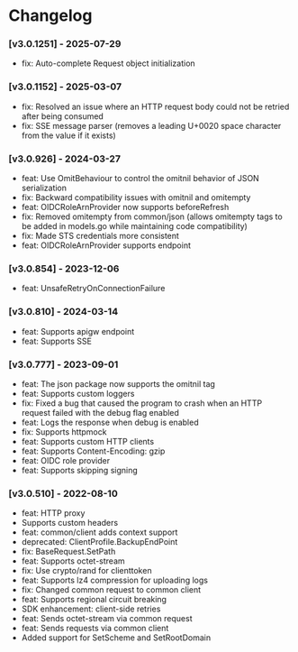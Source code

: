 # Changelog

### [v3.0.1251] - 2025-07-29
- fix: Auto-complete Request object initialization

### [v3.0.1152] - 2025-03-07
- fix: Resolved an issue where an HTTP request body could not be retried after being consumed
- fix: SSE message parser (removes a leading U+0020 space character from the value if it exists)

### [v3.0.926] - 2024-03-27
- feat: Use OmitBehaviour to control the omitnil behavior of JSON serialization
- fix: Backward compatibility issues with omitnil and omitempty
- feat: OIDCRoleArnProvider now supports beforeRefresh
- fix: Removed omitempty from common/json (allows omitempty tags to be added in models.go while maintaining code
compatibility)
- fix: Made STS credentials more consistent
- feat: OIDCRoleArnProvider supports endpoint

### [v3.0.854] - 2023-12-06
- feat: UnsafeRetryOnConnectionFailure

### [v3.0.810] - 2024-03-14
- feat: Supports apigw endpoint
- feat: Supports SSE

### [v3.0.777] - 2023-09-01
- feat: The json package now supports the omitnil tag
- feat: Supports custom loggers
- fix: Fixed a bug that caused the program to crash when an HTTP request failed with the debug flag enabled
- feat: Logs the response when debug is enabled
- fix: Supports httpmock
- feat: Supports custom HTTP clients
- feat: Supports Content-Encoding: gzip
- feat: OIDC role provider
- feat: Supports skipping signing

### [v3.0.510] - 2022-08-10
- feat: HTTP proxy
- Supports custom headers
- feat: common/client adds context support
- deprecated: ClientProfile.BackupEndPoint
- fix: BaseRequest.SetPath
- feat: Supports octet-stream
- fix: Use crypto/rand for clienttoken
- feat: Supports lz4 compression for uploading logs
- fix: Changed common request to common client
- feat: Supports regional circuit breaking
- SDK enhancement: client-side retries
- feat: Sends octet-stream via common request
- feat: Sends requests via common client
- Added support for SetScheme and SetRootDomain